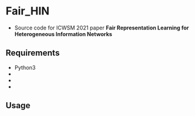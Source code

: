 # Fair_HIN
  * Source code for ICWSM 2021 paper **Fair Representation Learning for Heterogeneous Information Networks**

## Requirements
  * Python3
  *  
  * 
  * 

## Usage

